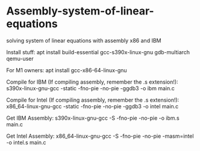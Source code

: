 # Assembly-system-of-linear-equations
solving system of linear equations with assembly x86  and IBM

Install stuff:
apt install build-essential gcc-s390x-linux-gnu gdb-multiarch qemu-user

For M1 owners:
apt install gcc-x86-64-linux-gnu

Compile for IBM (If compiling assembly, remember the .s extension!):
s390x-linux-gnu-gcc -static -fno-pie -no-pie -ggdb3 -o ibm main.c

Compile for Intel (If compiling assembly, remember the .s extension!):
x86_64-linux-gnu-gcc -static -fno-pie -no-pie -ggdb3 -o intel main.c

Get IBM Assembly:
s390x-linux-gnu-gcc -S -fno-pie -no-pie -o ibm.s main.c

Get Intel Assembly:
x86_64-linux-gnu-gcc -S -fno-pie -no-pie -masm=intel -o intel.s main.c

